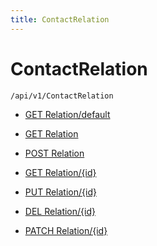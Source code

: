 ```yaml
---
title: ContactRelation
---
```


# ContactRelation

```http
/api/v1/ContactRelation
```




* [GET Relation/default](v1ContactRelationEntity_DefaultContactRelationEntity.md)

* [GET Relation](v1ContactRelationEntity_GetAll.md)

* [POST Relation](v1ContactRelationEntity_PostContactRelationEntity.md)

* [GET Relation/{id}](v1ContactRelationEntity_GetContactRelationEntity.md)

* [PUT Relation/{id}](v1ContactRelationEntity_PutContactRelationEntity.md)

* [DEL Relation/{id}](v1ContactRelationEntity_DeleteContactRelationEntity.md)

* [PATCH Relation/{id}](v1ContactRelationEntity_PatchContactRelationEntity.md)
